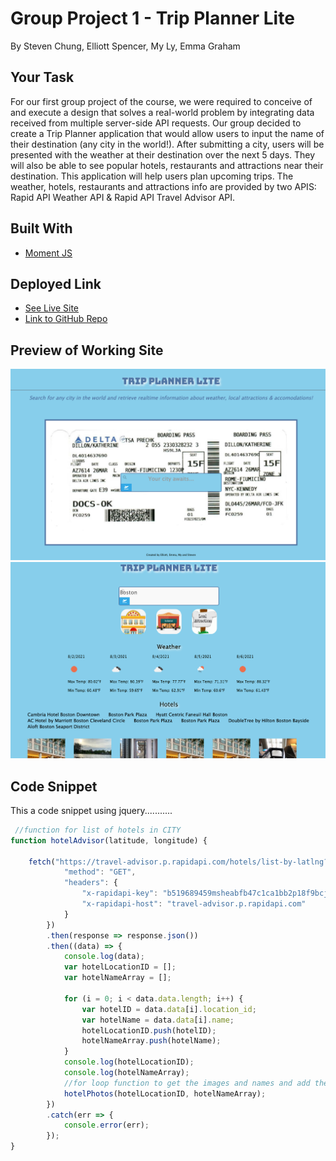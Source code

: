 # Group Project 1 - Trip Planner Lite
By Steven Chung, Elliott Spencer, My Ly, Emma Graham

## Your Task
For our first group project of the course, we were required to conceive of and execute a design that solves a real-world problem by integrating data received from multiple server-side API requests. Our group decided to create a Trip Planner application that would allow users to input the name of their destination (any city in the world!). After submitting a city, users will be presented with the weather at their destination over the next 5 days. They will also be able to see popular hotels, restaurants and attractions near their destination. This application will help users plan upcoming trips. The weather, hotels, restaurants and attractions info are provided by two APIS: Rapid API Weather API & Rapid API Travel Advisor API.

## Built With

* [Moment JS](https://momentjs.com/)

## Deployed Link

* [See Live Site](https://egraham96.github.io/group-project-1/)
* [Link to GitHub Repo](https://github.com/egraham96/group-project-1)

## Preview of Working Site

![Screenshot of Deployed Application](images/page1.png)
![Screenshot of Deployed Application](images/page2_top.png)

## Code Snippet
This a code snippet using jquery...........

```javascript
 //function for list of hotels in CITY
function hotelAdvisor(latitude, longitude) {

    fetch("https://travel-advisor.p.rapidapi.com/hotels/list-by-latlng?latitude=" + latitude + "&longitude=" + longitude + "&lang=en_US&hotel_class=3&limit=25&adults=2&amenities=bar_lounge&rooms=1&currency=USD&subcategory=hotel%2Cbb&nights=5", {
            "method": "GET",
            "headers": {
                "x-rapidapi-key": "b519689459msheabfb47c1ca1bb2p18f9bcjsne0e023037538",
                "x-rapidapi-host": "travel-advisor.p.rapidapi.com"
            }
        })
        .then(response => response.json())
        .then((data) => {
            console.log(data);
            var hotelLocationID = [];
            var hotelNameArray = [];

            for (i = 0; i < data.data.length; i++) {
                var hotelID = data.data[i].location_id;
                var hotelName = data.data[i].name;
                hotelLocationID.push(hotelID);
                hotelNameArray.push(hotelName);
            }
            console.log(hotelLocationID);
            console.log(hotelNameArray);
            //for loop function to get the images and names and add them to the html.
            hotelPhotos(hotelLocationID, hotelNameArray);
        })
        .catch(err => {
            console.error(err);
        });
}
```
